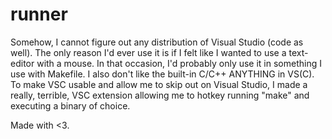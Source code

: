 # runner
Somehow, I cannot figure out any distribution of Visual Studio (code as well). The only reason I'd ever use it
is if I felt like I wanted to use a text-editor with a mouse. In that occasion, I'd probably only use it in something
I use with Makefile. I also don't like the built-in C/C++ ANYTHING in VS(C). To make VSC usable and allow me to skip out
on Visual Studio, I made a really, terrible, VSC extension allowing me to hotkey running "make" and executing a binary of choice.

Made with <3.